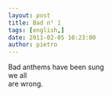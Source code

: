 ```yaml
---
layout: post
title: Bad n° 1
tags: [english,]
date: 2011-02-05 10:23:00
author: pietro
---
```

Bad anthems have been sung<br/>we all<br/>are wrong.
